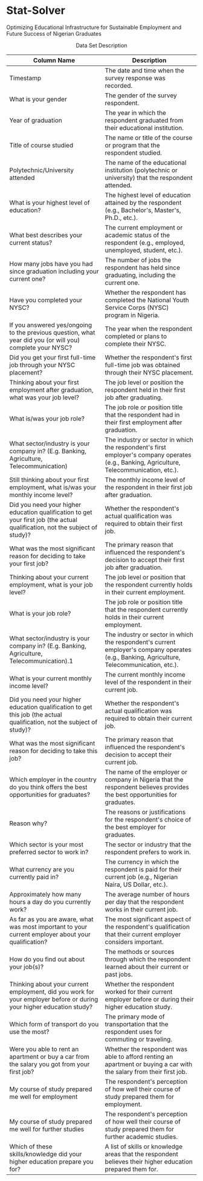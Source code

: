 # Stat-Solver
Optimizing Educational Infrastructure for Sustainable Employment and Future Success of Nigerian Graduates

<p align=center>Data Set Description</p>

| Column Name                                                      | Description                                                                                                      |
|------------------------------------------------------------------|------------------------------------------------------------------------------------------------------------------|
| Timestamp                                                        | The date and time when the survey response was recorded.                                                          |
| What is your gender                                              | The gender of the survey respondent.                                                                             |
| Year of graduation                                               | The year in which the respondent graduated from their educational institution.                                   |
| Title of course studied                                          | The name or title of the course or program that the respondent studied.                                           |
| Polytechnic/University attended                                  | The name of the educational institution (polytechnic or university) that the respondent attended.               |
| What is your highest level of education?                         | The highest level of education attained by the respondent (e.g., Bachelor's, Master's, Ph.D., etc.).              |
| What best describes your current status?                         | The current employment or academic status of the respondent (e.g., employed, unemployed, student, etc.).        |
| How many jobs have you had since graduation including your current one? | The number of jobs the respondent has held since graduating, including the current one.                |
| Have you completed your NYSC?                                    | Whether the respondent has completed the National Youth Service Corps (NYSC) program in Nigeria.              |
| If you answered yes/ongoing to the previous question, what year did you (or will you) complete your NYSC? | The year when the respondent completed or plans to complete their NYSC.                         |
| Did you get your first full-time job through your NYSC placement?  | Whether the respondent's first full-time job was obtained through their NYSC placement.                      |
| Thinking about your first employment after graduation, what was your job level? | The job level or position the respondent held in their first job after graduating.                     |
| What is/was your job role?                                       | The job role or position title that the respondent had in their first employment after graduation.             |
| What sector/industry is your company in? (E.g. Banking, Agriculture, Telecommunication) | The industry or sector in which the respondent's first employer's company operates (e.g., Banking, Agriculture, Telecommunication, etc.). |
| Still thinking about your first employment, what is/was your monthly income level? | The monthly income level of the respondent in their first job after graduation.                      |
| Did you need your higher education qualification to get your first job (the actual qualification, not the subject of study)? | Whether the respondent's actual qualification was required to obtain their first job.                |
| What was the most significant reason for deciding to take your first job? | The primary reason that influenced the respondent's decision to accept their first job after graduation. |
| Thinking about your current employment, what is your job level? | The job level or position that the respondent currently holds in their current employment.               |
| What is your job role?                                           | The job role or position title that the respondent currently holds in their current employment.               |
| What sector/industry is your company in? (E.g. Banking, Agriculture, Telecommunication).1 | The industry or sector in which the respondent's current employer's company operates (e.g., Banking, Agriculture, Telecommunication, etc.). |
| What is your current monthly income level?                      | The current monthly income level of the respondent in their current job.                                     |
| Did you need your higher education qualification to get this job (the actual qualification, not the subject of study)? | Whether the respondent's actual qualification was required to obtain their current job.          |
| What was the most significant reason for deciding to take this job? | The primary reason that influenced the respondent's decision to accept their current job.                 |
| Which employer in the country do you think offers the best opportunities for graduates? | The name of the employer or company in Nigeria that the respondent believes provides the best opportunities for graduates. |
| Reason why?                                                      | The reasons or justifications for the respondent's choice of the best employer for graduates.                 |
| Which sector is your most preferred sector to work in?            | The sector or industry that the respondent prefers to work in.                                                   |
| What currency are you currently paid in?                         | The currency in which the respondent is paid for their current job (e.g., Nigerian Naira, US Dollar, etc.).   |
| Approximately how many hours a day do you currently work?         | The average number of hours per day that the respondent works in their current job.                            |
| As far as you are aware, what was most important to your current employer about your qualification? | The most significant aspect of the respondent's qualification that their current employer considers important. |
| How do you find out about your job(s)?                            | The methods or sources through which the respondent learned about their current or past jobs.               |
| Thinking about your current employment, did you work for your employer before or during your higher education study? | Whether the respondent worked for their current employer before or during their higher education study.  |
| Which form of transport do you use the most?                     | The primary mode of transportation that the respondent uses for commuting or traveling.                        |
| Were you able to rent an apartment or buy a car from the salary you got from your first job? | Whether the respondent was able to afford renting an apartment or buying a car with the salary from their first job. |
| My course of study prepared me well for employment                | The respondent's perception of how well their course of study prepared them for employment.                   |
| My course of study prepared me well for further studies           | The respondent's perception of how well their course of study prepared them for further academic studies.      |
| Which of these skills/knowledge did your higher education prepare you for? | A list of skills or knowledge areas that the respondent believes their higher education prepared them for.   |
